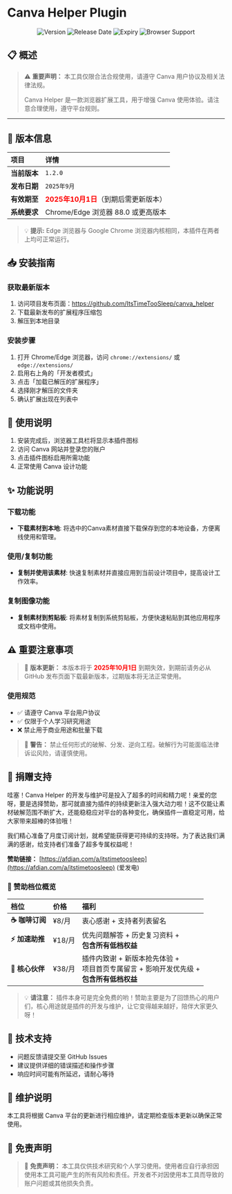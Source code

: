 # Canva Helper Plugin

<p align="center">
  <img src="https://img.shields.io/badge/Version-1.2.0-blue.svg" alt="Version">
  <img src="https://img.shields.io/badge/Release-2025年9月-green.svg" alt="Release Date">
  <img src="https://img.shields.io/badge/有效期至-2025年10月1日-red.svg" alt="Expiry">
  <img src="https://img.shields.io/badge/Chrome%2FEdge-88.0%2B-orange.svg" alt="Browser Support">
</p>

## 📋 概述

> ⚠️ **重要声明：** 本工具仅限合法合规使用，请遵守 Canva 用户协议及相关法律法规。
>
> Canva Helper 是一款浏览器扩展工具，用于增强 Canva 使用体验。请注意合理使用，遵守平台规则。
---
## 🚀 版本信息

| 项目 | 详情 |
| :--- | :--- |
| **当前版本** | `1.2.0` |
| **发布日期** | `2025年9月` |
| **有效期至** | **<font color="red">2025年10月1日</font>**（到期后需更新版本） |
| **系统要求** | Chrome/Edge 浏览器 88.0 或更高版本 |

> 💡 **提示:** Edge 浏览器与 Google Chrome 浏览器内核相同，本插件在两者上均可正常运行。

## 📥 安装指南

### 获取最新版本
1. 访问项目发布页面：https://github.com/ItsTimeTooSleep/canva_helper
2. 下载最新发布的扩展程序压缩包
3. 解压到本地目录

### 安装步骤
1. 打开 Chrome/Edge 浏览器，访问 `chrome://extensions/` 或 `edge://extensions/`
2. 启用右上角的「开发者模式」
3. 点击「加载已解压的扩展程序」
4. 选择刚才解压的文件夹
5. 确认扩展出现在列表中

## 🎯 使用说明
1. 安装完成后，浏览器工具栏将显示本插件图标
2. 访问 Canva 网站并登录您的账户
3. 点击插件图标启用所需功能
4. 正常使用 Canva 设计功能

## ✨ 功能说明

### 下载功能
- **下载素材到本地**: 将选中的Canva素材直接下载保存到您的本地设备，方便离线使用和管理。

### 使用/复制功能  
- **复制并使用该素材**: 快速复制素材并直接应用到当前设计项目中，提高设计工作效率。

### 复制图像功能
- **复制素材到剪贴板**: 将素材复制到系统剪贴板，方便快速粘贴到其他应用程序或文档中使用。


## ⚠️ 重要注意事项

> 🔔 **版本更新：**
> 本版本将于 **<font color="red">2025年10月1日</font>** 到期失效，到期前请务必从 GitHub 发布页面下载最新版本，过期版本将无法正常使用。

### 使用规范
- ✅ 请遵守 Canva 平台用户协议
- ✅ 仅限于个人学习研究用途
- ❌ 禁止用于商业用途和批量下载

> 🚨 **警告：**
> 禁止任何形式的破解、分发、逆向工程。破解行为可能面临法律诉讼风险，请谨慎使用。

## 💝 捐赠支持

哇塞！Canva Helper 的开发与维护可是投入了超多的时间和精力呢！亲爱的您呀，要是选择赞助，那可就直接为插件的持续更新注入强大动力啦！这不仅能让素材破解范围不断扩大，还能稳稳应对平台的各种变化，确保插件一直稳定可用，给大家带来超棒的体验哦！

我们精心准备了月度订阅计划，就希望能获得更可持续的支持呀。为了表达我们满满的感谢，给支持者们准备了超多专属权益呢！

**赞助链接：** [https://afdian.com/a/itstimetoosleep](https://afdian.com/a/itstimetoosleep) (爱发电)

### 🎁 赞助档位概览

| 档位 | 价格 | 福利 |
| :--- | :--- | :--- |
| **☕ 咖啡订阅** | ¥8/月 | 衷心感谢 + 支持者列表留名 |
| **⚡ 加速助推** | ¥18/月 | 优先问题解答 + 历史复习资料 + <br>**包含所有低档权益** |
| **🤝 核心伙伴** | ¥38/月 | 插件内致谢 + 新版本抢先体验 + <br>项目首页专属留言 + 影响开发优先级 + <br>**包含所有低档权益** |

> 💡 **请注意：** 插件本身可是完全免费的哟！赞助主要是为了回馈热心的用户们，核心用途就是插件的开发与维护，让它变得越来越好，陪伴大家更久呀！

## 🔧 技术支持
- 问题反馈请提交至 GitHub Issues
- 建议提供详细的错误描述和操作步骤
- 响应时间可能有所延迟，请耐心等待

## 📝 维护说明
本工具将根据 Canva 平台的更新进行相应维护，请定期检查版本更新以确保正常使用。

## 📜 免责声明

> 📄 **免责声明：**
> 本工具仅供技术研究和个人学习使用。使用者应自行承担因使用本工具可能产生的所有风险和责任。开发者不对因使用本工具而导致的账户问题或其他损失负责。
